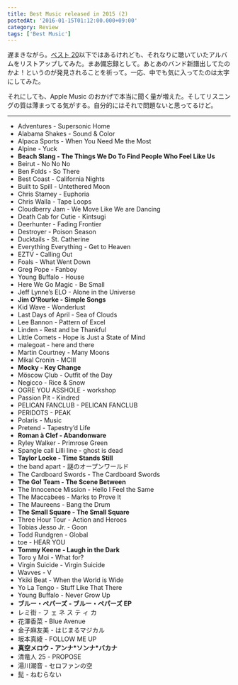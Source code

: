 ```yaml
---
title: Best Music released in 2015 (2)
postedAt: '2016-01-15T01:12:00.000+09:00'
category: Review
tags: ['Best Music']
---
```


遅まきながら。[ベスト 20](http://30minreview.tumblr.com/post/136459228109/best-music-released-in-2015)以下ではあるけれども、それなりに聴いていたアルバムをリストアップしてみた。まあ備忘録として。あとあのバンド新譜出してたのかよ！というのが発見されることを祈って。一応、中でも気に入ってたのは太字にしてみた。

それにしても、Apple Music のおかげで本当に聞く量が増えた。そしてリスニングの質は薄まってる気がする。自分的にはそれで問題ないと思ってるけど。

---

- Adventures - Supersonic Home
- Alabama Shakes - Sound & Color
- Alpaca Sports - When You Need Me the Most
- Alpine - Yuck
- **Beach Slang - The Things We Do To Find People Who Feel Like Us**
- Beirut - No No No
- Ben Folds - So There
- Best Coast - California Nights
- Built to Spill - Untethered Moon
- Chris Stamey - Euphoria
- Chris Walla - Tape Loops
- Cloudberry Jam - We Move Like We are Dancing
- Death Cab for Cutie - Kintsugi
- Deerhunter - Fading Frontier
- Destroyer - Poison Season
- Ducktails - St. Catherine
- Everything Everything - Get to Heaven
- EZTV - Calling Out
- Foals - What Went Down
- Greg Pope - Fanboy
- Young Buffalo - House
- Here We Go Magic - Be Small
- Jeff Lynne’s ELO - Alone in the Universe
- **Jim O'Rourke - Simple Songs**
- Kid Wave - Wonderlust
- Last Days of April - Sea of Clouds
- Lee Bannon - Pattern of Excel
- Linden - Rest and be Thankful
- Little Comets - Hope is Just a State of Mind
- malegoat - here and there
- Martin Courtney - Many Moons
- Mikal Cronin - MCIII
- **Mocky - Key Change**
- Möscow Çlub - Outfit of the Day
- Negicco - Rice & Snow
- OGRE YOU ASSHOLE - workshop
- Passion Pit - Kindred
- PELICAN FANCLUB - PELICAN FANCLUB
- PERIDOTS - PEAK
- Polaris - Music
- Pretend - Tapestry’d Life
- **Roman à Clef - Abandonware**
- Ryley Walker - Primrose Green
- Spangle call Lilli line - ghost is dead
- **Taylor Locke - Time Stands Still**
- the band apart - 謎のオープンワールド
- The Cardboard Swords - The Cardboard Swords
- **The Go! Team - The Scene Between**
- The Innocence Mission - Hello I Feel the Same
- The Maccabees - Marks to Prove It
- The Maureens - Bang the Drum
- **The Small Square - The Small Square**
- Three Hour Tour - Action and Heroes
- Tobias Jesso Jr. - Goon
- Todd Rundgren - Global
- toe - HEAR YOU
- **Tommy Keene - Laugh in the Dark**
- Toro y Moi - What for?
- Virgin Suicide - Virgin Suicide
- Wavves - V
- Ykiki Beat - When the World is Wide
- Yo La Tengo - Stuff Like That There
- Young Buffalo - Never Grow Up
- **ブルー・ペパーズ - ブルー・ペパーズ EP**
- レミ街 - フ ェ ネ ス テ ィ カ
- 花澤香菜 - Blue Avenue
- 金子麻友美 - はじまるマジカル
- 坂本真綾 - FOLLOW ME UP
- **真空メロウ - アンナ\*ソンナ\*バカナ**
- 清竜人 25 - PROPOSE
- 湯川潮音 - セロファンの空
- 髭 - ねむらない
